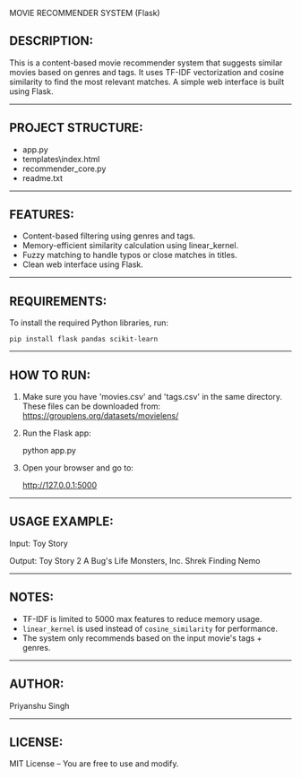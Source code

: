 MOVIE RECOMMENDER SYSTEM (Flask)


DESCRIPTION:
------------
This is a content-based movie recommender system that suggests similar movies
based on genres and tags. It uses TF-IDF vectorization and cosine similarity 
to find the most relevant matches. A simple web interface is built using Flask.

--------------------------------------------------


PROJECT STRUCTURE:
---------
- app.py
- templates\index.html
- recommender_core.py
- readme.txt



--------------------------------------------------

FEATURES:
---------
- Content-based filtering using genres and tags.
- Memory-efficient similarity calculation using linear_kernel.
- Fuzzy matching to handle typos or close matches in titles.
- Clean web interface using Flask.

--------------------------------------------------

REQUIREMENTS:
-------------
To install the required Python libraries, run:

    pip install flask pandas scikit-learn

--------------------------------------------------

HOW TO RUN:
-----------
1. Make sure you have 'movies.csv' and 'tags.csv' in the same directory.
   These files can be downloaded from: https://grouplens.org/datasets/movielens/

2. Run the Flask app:

    python app.py

3. Open your browser and go to:

    http://127.0.0.1:5000

--------------------------------------------------

USAGE EXAMPLE:
--------------
Input:
    Toy Story

Output:
     Toy Story 2
     A Bug's Life
     Monsters, Inc.
     Shrek
     Finding Nemo


--------------------------------------------------

NOTES:
------
- TF-IDF is limited to 5000 max features to reduce memory usage.
- `linear_kernel` is used instead of `cosine_similarity` for performance.
- The system only recommends based on the input movie's tags + genres.

--------------------------------------------------

AUTHOR:
-------
Priyanshu Singh

--------------------------------------------------

LICENSE:
--------
MIT License – You are free to use and modify.
